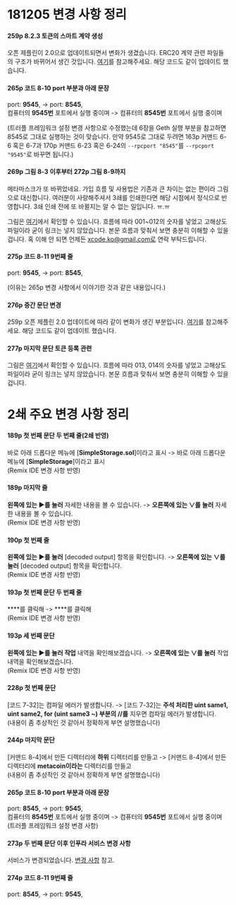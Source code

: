 # 181205 변경 사항 정리
#### 259p 8.2.3 토큰의 스마트 계약 생성
오픈 제플린이 2.0으로 업데이트되면서 변화가 생겼습니다. ERC20 계약 관련 파일들의 구조가 바뀌어서 생긴 것입니다. [여기](https://github.com/wizplan/blockchain_book/tree/master/changelog/181205/change259_261.md)를 참고해주세요. 해당 코드도 같이 업데이트 했습니다.

#### 265p 코드 8-10 port 부분과 아래 문장
port: **9545**, -> port: **8545**,  
컴퓨터의 **9545번** 포트에서 실행 중이며 -> 컴퓨터의 **8545번** 포트에서 실행 중이며

(트러플 프레임워크 설정 변경 사항으로 수정했는데 6장을 Geth 실행 부분을 참고하면 8545로 그대로 실행하는 것이 맞습니다. 만약 9545로 그대로 두려면 163p 커맨드 6-6 혹은 6-7과 170p 커맨드 6-23 혹은 6-24의 `--rpcport "8545"`를 `--rpcport "9545"`로 바꾸면 됩니다.)

#### 269p 그림 8-3 이후부터 272p 그림 8-9까지
메타마스크가 또 바뀌었네요. 가입 흐름 및 사용법은 기존과 큰 차이는 없는 편이라 그림으로 대신합니다. 여러분이 사랑해주셔서 3쇄를 인쇄한다면 해당 시점에서 정식으로 반영합니다. 3쇄 인쇄 전에 또 바뀔지는 알 수 없는 일입니다. ㅠ.ㅠ

그림은 [여기](https://github.com/wizplan/blockchain_book/tree/master/changelog/181205/img)에서 확인할 수 있습니다. 흐름에 따라 001~012의 숫자를 넣었고 고해상도 파일이라 굳이 링크는 넣지 않았습니다. 본문 흐름과 맞춰서 보면 충분히 이해할 수 있을 겁니다. 혹 이해 안 되면 언제든 xcode.ko@gmail.com로 연락 부탁드립니다.

#### 275p 코드 8-11 9번째 줄
port: **9545**, -> port: **8545**,

(이유는 265p 변경 사항에서 이야기한 것과 같은 내용입니다.)

#### 276p 중간 문단 변경
259p 오픈 제플린 2.0 업데이트에 따라 같이 변화가 생긴 부분입니다. [여기](https://github.com/wizplan/blockchain_book/tree/master/changelog/181205/change276_277.md)를 참고해주세요. 해당 코드도 같이 업데이트 했습니다.

#### 277p 마지막 문단 토큰 등록 관련
그림은 [여기](https://github.com/wizplan/blockchain_book/tree/master/changelog/181205/img)에서 확인할 수 있습니다. 흐름에 따라 013, 014의 숫자를 넣었고 고해상도 파일이라 굳이 링크는 넣지 않았습니다. 본문 흐름과 맞춰서 보면 충분히 이해할 수 있을 겁니다.

# 2쇄 주요 변경 사항 정리

#### 189p 첫 번째 문단 두 번째 줄(2쇄 반영)
바로 아래 드롭다운 메뉴에 [**SimpleStorage.sol**]이라고 표시 -> 바로 아래 드롭다운 메뉴에 [**SimpleStorage**]이라고 표시  
(Remix IDE 변경 사항 반영)

#### 189p 마지막 줄
**왼쪽에 있는 ▶를 눌러** 자세한 내용을 볼 수 있습니다. -> **오른쪽에 있는 ∨를 눌러** 자세한 내용을 볼 수 있습니다.  
(Remix IDE 변경 사항 반영)

#### 190p 첫 번째 줄
**왼쪽에 있는 ▶를 눌러** [decoded output] 항목을 확인합니다. -> **오른쪽에 있는 ∨를 눌러** [decoded output] 항목을 확인합니다.  
(Remix IDE 변경 사항 반영)

#### 193p 첫 번째 문단 두 번째 줄
**<storageOwner>**를 클릭해 -> **<owner>**를 클릭해  
(Remix IDE 변경 사항 반영)

#### 193p 세 번째 문단
**왼쪽에 있는 ▶를 눌러 작업** 내역을 확인해보겠습니다. -> **오른쪽에 있는 ∨를 눌러** 작업 내역을 확인해보겠습니다.  
(Remix IDE 변경 사항 반영)

#### 228p 첫 번째 문단
[코드 7-32]는 컴파일 에러가 발생합니다. -> [코드 7-32]는 **주석 처리한 uint same1, uint same2, for (uint same3 ~) 부분의 //를** 지우면 컴파일 에러가 발생합니다.  
(내용이 좀 추상적인 것 같아서 정확하게 부연 설명했습니다)

#### 244p 마지막 문단
[커맨드 8-4]에서 만든 디렉터리에 **하위** 디렉터리를 만들고 -> [커맨드 8-4]에서 만든 디렉터리에 **metacoin이라는** 디렉터리를 만들고  
(내용이 좀 추상적인 것 같아서 정확하게 부연 설명했습니다)

#### 265p 코드 8-10 port 부분과 아래 문장
port: **8545**, -> port: **9545**,  
컴퓨터의 **8545번** 포트에서 실행 중이며 -> 컴퓨터의 **9545번** 포트에서 실행 중이며  
(트러플 프레임워크 설정 변경 사항)

#### 273p 두 번째 문단 이후 인푸라 서비스 변경 사항
서비스가 변경되었습니다. [변경 사항](./2nd/change273_274.md) 참고.

#### 274p 코드 8-11 9번째 줄
port: **8545**, -> port: **9545**,